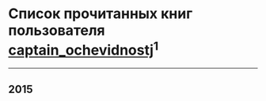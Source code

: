 # Список прочитанных книг пользователя [captain_ochevidnostj](http://vk.com/id73413791)<sup>1</sup>
---

## 2015




